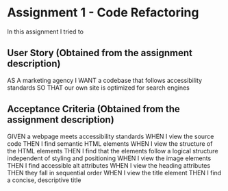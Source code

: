 # Assignment 1 - Code Refactoring
In this assignment I tried to 

## User Story (Obtained from the assignment description)
AS A marketing agency
I WANT a codebase that follows accessibility standards
SO THAT our own site is optimized for search engines

## Acceptance Criteria (Obtained from the assignment description)
GIVEN a webpage meets accessibility standards
WHEN I view the source code
THEN I find semantic HTML elements
WHEN I view the structure of the HTML elements
THEN I find that the elements follow a logical structure independent of styling and positioning
WHEN I view the image elements
THEN I find accessible alt attributes
WHEN I view the heading attributes
THEN they fall in sequential order
WHEN I view the title element
THEN I find a concise, descriptive title